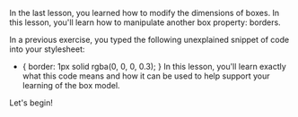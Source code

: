 In the last lesson, you learned how to modify the dimensions of boxes. In this lesson, you'll learn how to manipulate another box property: borders.

In a previous exercise, you typed the following unexplained snippet of code into your stylesheet:

* {
  border: 1px solid rgba(0, 0, 0, 0.3);
}
In this lesson, you'll learn exactly what this code means and how it can be used to help support your learning of the box model.

Let's begin!
